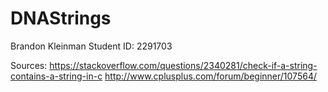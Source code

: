# DNAStrings

Brandon Kleinman
Student ID: 2291703

Sources:
https://stackoverflow.com/questions/2340281/check-if-a-string-contains-a-string-in-c
http://www.cplusplus.com/forum/beginner/107564/
